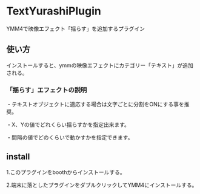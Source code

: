 # TextYurashiPlugin
YMM4で映像エフェクト「揺らす」を追加するプラグイン

## 使い方
インストールすると、ymmの映像エフェクトにカテゴリー「テキスト」が追加される。
### 「揺らす」エフェクトの説明
・テキストオブジェクトに適応する場合は文字ごとに分割をONにする事を推奨。

・X、Yの値でどれくらい揺らすかを指定出来ます。

・間隔の値でどのくらいで動かすかを指定できます。
## install
1.このプラグインをboothからインストールする。

2.端末に落としたプラグインをダブルクリックしてYMM4にインストールする。
